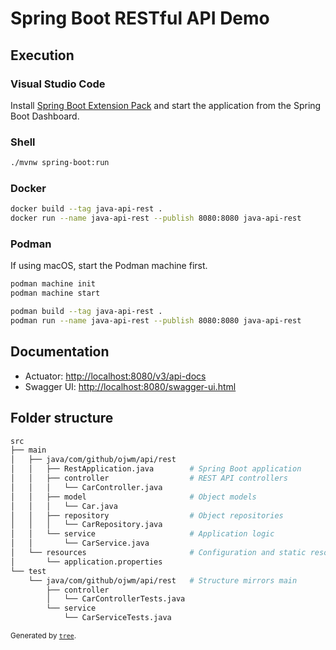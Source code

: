 <!-- markdownlint-disable MD033 -->
# Spring Boot RESTful API Demo

## Execution

### Visual Studio Code

Install [Spring Boot Extension Pack](https://marketplace.visualstudio.com/items?itemName=Pivotal.vscode-boot-dev-pack) and start the application from the Spring Boot Dashboard.

### Shell

```sh
./mvnw spring-boot:run
```

### Docker

```sh
docker build --tag java-api-rest .
docker run --name java-api-rest --publish 8080:8080 java-api-rest
```

### Podman

If using macOS, start the Podman machine first.

```sh
podman machine init
podman machine start
```

```sh
podman build --tag java-api-rest .
podman run --name java-api-rest --publish 8080:8080 java-api-rest
```

## Documentation

* Actuator: <http://localhost:8080/v3/api-docs>
* Swagger UI: <http://localhost:8080/swagger-ui.html>

## Folder structure

```sh
src
├── main
│   ├── java/com/github/ojwm/api/rest
│   │   ├── RestApplication.java        # Spring Boot application
│   │   ├── controller                  # REST API controllers
│   │   │   └── CarController.java
│   │   ├── model                       # Object models
│   │   │   └── Car.java
│   │   ├── repository                  # Object repositories
│   │   │   └── CarRepository.java
│   │   └── service                     # Application logic
│   │       └── CarService.java
│   └── resources                       # Configuration and static resources
│       └── application.properties
└── test
    └── java/com/github/ojwm/api/rest   # Structure mirrors main
        ├── controller
        │   └── CarControllerTests.java
        └── service
            └── CarServiceTests.java
```

<sup>Generated by [`tree`](https://linux.die.net/man/1/tree).</sup>
